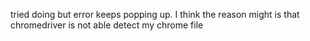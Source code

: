 tried doing but error keeps popping up. I think the reason might is that chromedriver is not able detect my chrome file
